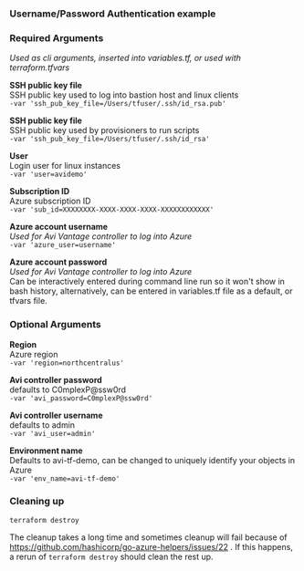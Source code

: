 ### Username/Password Authentication example

### Required Arguments
*Used as cli arguments, inserted into variables.tf, or used with terraform.tfvars*

**SSH public key file**  
SSH public key used to log into bastion host and linux clients   
```-var 'ssh_pub_key_file=/Users/tfuser/.ssh/id_rsa.pub'```

**SSH public key file**  
SSH public key used by provisioners to run scripts   
```-var 'ssh_pub_key_file=/Users/tfuser/.ssh/id_rsa'```

**User**  
Login user for linux instances  
```-var 'user=avidemo'```  

**Subscription ID**  
Azure subscription ID  
```-var 'sub_id=XXXXXXXX-XXXX-XXXX-XXXX-XXXXXXXXXXXX'```  

**Azure account username**  
*Used for Avi Vantage controller to log into Azure*  
```-var 'azure_user=username'```  

**Azure account password**  
*Used for Avi Vantage controller to log into Azure*  
Can be interactively entered during command line run so it won't show in bash history, alternatively, can be entered in variables.tf file as a default, or tfvars file.  

### Optional Arguments  

**Region**  
Azure region  
```-var 'region=northcentralus'```  

**Avi controller password**  
defaults to C0mplexP@ssw0rd  
```-var 'avi_password=C0mplexP@ssw0rd'```

**Avi controller username**  
defaults to admin  
```-var 'avi_user=admin'```

**Environment name**  
Defaults to avi-tf-demo, can be changed to uniquely identify your objects in Azure  
```-var 'env_name=avi-tf-demo'```


### Cleaning up  
```terraform destroy```


The cleanup takes a long time and sometimes cleanup will fail because of https://github.com/hashicorp/go-azure-helpers/issues/22 .  If this happens, a rerun of ```terraform destroy``` should clean the rest up.